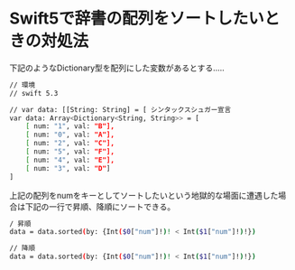 # Swift5で辞書の配列をソートしたいときの対処法
下記のようなDictionary型を配列にした変数があるとする.....
```bash
// 環境
// swift 5.3

// var data: [[String: String] = [ シンタックスシュガー宣言
var data: Array<Dictionary<String, String>> = [
    [ num: "1", val: "B"],
    [ num: "0", val: "A"],
    [ num: "2", val: "C"],
    [ num: "5", val: "F"],
    [ num: "4", val: "E"],
    [ num: "3", val: "D"]
]
```

上記の配列をnumをキーとしてソートしたいという地獄的な場面に遭遇した場合は下記の一行で昇順、降順にソートできる。

```bash
/ 昇順
data = data.sorted(by: {Int($0["num"]!)! < Int($1["num"]!)!})

// 降順
data = data.sorted(by: {Int($0["num"]!)! < Int($1["num"]!)!})
```

